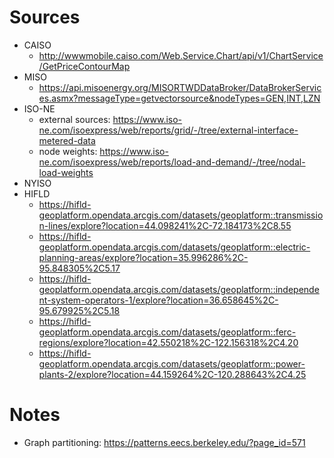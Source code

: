 # Sources
* CAISO
  * http://wwwmobile.caiso.com/Web.Service.Chart/api/v1/ChartService/GetPriceContourMap
* MISO
  * https://api.misoenergy.org/MISORTWDDataBroker/DataBrokerServices.asmx?messageType=getvectorsource&nodeTypes=GEN,INT,LZN
* ISO-NE
  * external sources: https://www.iso-ne.com/isoexpress/web/reports/grid/-/tree/external-interface-metered-data
  * node weights: https://www.iso-ne.com/isoexpress/web/reports/load-and-demand/-/tree/nodal-load-weights
* NYISO
* HIFLD
  * https://hifld-geoplatform.opendata.arcgis.com/datasets/geoplatform::transmission-lines/explore?location=44.098241%2C-72.184173%2C8.55
  * https://hifld-geoplatform.opendata.arcgis.com/datasets/geoplatform::electric-planning-areas/explore?location=35.996286%2C-95.848305%2C5.17
  * https://hifld-geoplatform.opendata.arcgis.com/datasets/geoplatform::independent-system-operators-1/explore?location=36.658645%2C-95.679925%2C5.18
  * https://hifld-geoplatform.opendata.arcgis.com/datasets/geoplatform::ferc-regions/explore?location=42.550218%2C-122.156318%2C4.20
  * https://hifld-geoplatform.opendata.arcgis.com/datasets/geoplatform::power-plants-2/explore?location=44.159264%2C-120.288643%2C4.25

# Notes
* Graph partitioning: https://patterns.eecs.berkeley.edu/?page_id=571

